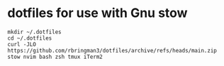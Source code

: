 # dotfiles for use with Gnu stow

```
mkdir ~/.dotfiles
cd ~/.dotfiles
curl -JLO https://github.com/rbringman3/dotfiles/archive/refs/heads/main.zip
stow nvim bash zsh tmux iTerm2
```

